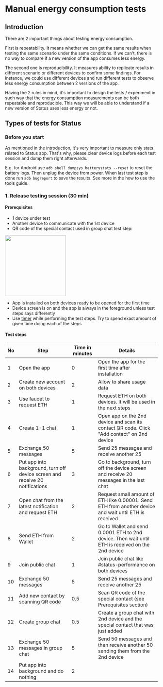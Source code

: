 # Manual energy consumption tests

## Introduction

There are 2 important things about testing energy consumption.

First is repeatability. It means whether we can get the same results when testing the same scenario under the same conditions. If we can't, there is no way to compare if a new version of the app consumes less energy.

The second one is reproducibility. It measures ability to replicate results in different scenario or different devices to confirm some findings. For instance, we could use different devices and run different tests to observe less energy consumption between 2 versions of the app.

Having the 2 rules in mind, it's important to design the tests / experiment in such way that the energy consumption measurements can be both repeatable and reproducible. This way we will be able to understand if a new version of Status uses less energy or not.


## Types of tests for Status

### Before you start
As mentioned in the introduction, it's very important to measure only stats related to Status app. That's why, please clear device logs before each test session and dump them right afterwards.

E.g. for Android use `adb shell dumpsys batterystats --reset` to reset the battery logs. Then unplug the device from power. When last test step is done run `adb bugreport` to save the results. See more in the how to use the tools guide.

### 1. Release testing session (30 min)

#### Prerequisites

- 1 device under test
- Another device to communicate with the 1st device
- QR code of the special contact used in group chat test step:
<img src="https://user-images.githubusercontent.com/7532782/37644817-3d953cce-2c25-11e8-91c9-a90da0e47c09.png" width="200">

- App is installed on both devices ready to be opened for the first time
- Device screen is on and the app is always in the foreground unless test steps says differently
- Use [timer](http://www.online-timers.com/timer-30-minutes) while performing the test steps. Try to spend exact amount of given time doing each of the steps


#### Test steps

| No | Step | Time in minutes | Details |
|---|-----|----|---|
|1|Open the app|0|Open the app for the first time after installation|
|2|Create new account on both devices|2|Allow to share usage data|
|3|Use faucet to request ETH|1|Request ETH on both devices. It will be used in the next steps|
|4|Create 1-1 chat|1|Open app on the 2nd device and scan its contact QR code. Click "Add contact" on 2nd device|
|5|Exchange 50 messages|5|Send 25 messages and receive another 25|
|6|Put app into background, turn off device screen and receive 20 notifications|3|Go to background, turn off the device screen and receive 20 messages in the last chat|
|7|Open chat from the latest notification and request ETH|2|Request small amount of ETH like 0.00001. Send ETH from another device and wait until ETH is received|
|8|Send ETH from Wallet|2|Go to Wallet and send 0.0001 ETH to 2nd device. Then wait until ETH is received on the 2nd device|  
|9|Join public chat|1|Join public chat like #status-performance on both devices|
|10|Exchange 50 messages|5|Send 25 messages and receive another 25|
|11|Add new contact by scanning QR code|0.5|Scan QR code of the special contact (see Prerequisites section)|
|12|Create group chat|0.5|Create a group chat with 2nd device and the special contact that was just added|
|13|Exchange 50 messages in group chat|5|Send 50 messages and then receive another 50 sending them from the 2nd device|
|14|Put app into background and do nothing|2||
